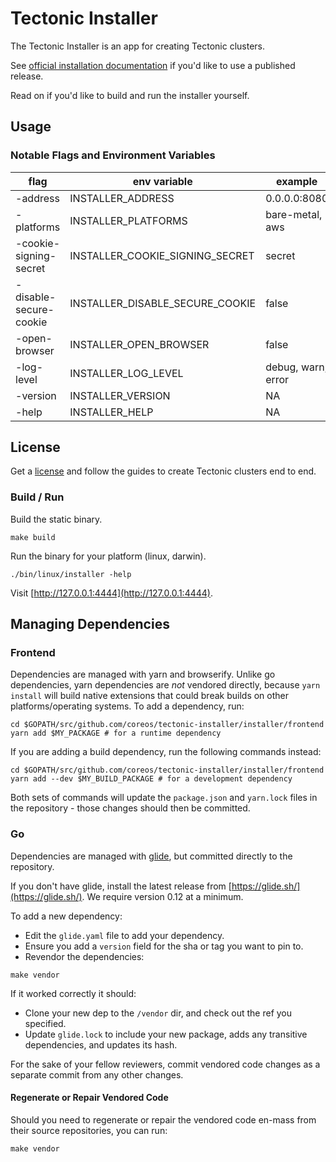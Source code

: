# Tectonic Installer

The Tectonic Installer is an app for creating Tectonic clusters.

See [official installation documentation](https://coreos.com/tectonic/docs/latest/) if you'd like to use a published release.

Read on if you'd like to build and run the installer yourself.

## Usage


### Notable Flags and Environment Variables

| flag                   | env variable                    | example              |
|------------------------|---------------------------------|----------------------|
| -address               | INSTALLER_ADDRESS               | 0.0.0.0:8080         |
| -platforms             | INSTALLER_PLATFORMS             | bare-metal, aws      |
| -cookie-signing-secret | INSTALLER_COOKIE_SIGNING_SECRET | secret               |
| -disable-secure-cookie | INSTALLER_DISABLE_SECURE_COOKIE | false                |
| -open-browser          | INSTALLER_OPEN_BROWSER          | false                |
| -log-level             | INSTALLER_LOG_LEVEL             | debug, warn, error   |
| -version               | INSTALLER_VERSION               | NA                   |
| -help                  | INSTALLER_HELP                  | NA                   |

## License

Get a [license](https://account.coreos.com) and follow the guides to create Tectonic clusters end to end.

### Build / Run

Build the static binary.

```
make build
```

Run the binary for your platform (linux, darwin).

```
./bin/linux/installer -help
```

Visit [http://127.0.0.1:4444](http://127.0.0.1:4444).

## Managing Dependencies

### Frontend

Dependencies are managed with yarn and browserify. Unlike go
dependencies, yarn dependencies are *not* vendored directly, because
`yarn install` will build native extensions that could break builds on
other platforms/operating systems. To add a dependency, run:

```
cd $GOPATH/src/github.com/coreos/tectonic-installer/installer/frontend
yarn add $MY_PACKAGE # for a runtime dependency
```

If you are adding a build dependency, run the following commands instead:

```
cd $GOPATH/src/github.com/coreos/tectonic-installer/installer/frontend
yarn add --dev $MY_BUILD_PACKAGE # for a development dependency
```

Both sets of commands will update the `package.json` and
`yarn.lock` files in the repository - those changes should
then be committed.

### Go

Dependencies are managed with [glide](https://glide.sh/), but committed directly to the repository.

If you don't have glide, install the latest release from [https://glide.sh/](https://glide.sh/). We require version 0.12 at a minimum.

To add a new dependency:

- Edit the `glide.yaml` file to add your dependency.
- Ensure you add a `version` field for the sha or tag you want to pin to.
- Revendor the dependencies:

```
make vendor
```

If it worked correctly it should:
- Clone your new dep to the `/vendor` dir, and check out the ref you specified.
- Update `glide.lock` to include your new package, adds any transitive dependencies, and updates its hash.

For the sake of your fellow reviewers, commit vendored code changes as a separate commit from any other changes.

#### Regenerate or Repair Vendored Code

Should you need to regenerate or repair the vendored code en-mass from their source repositories, you can run:

```
make vendor
```
